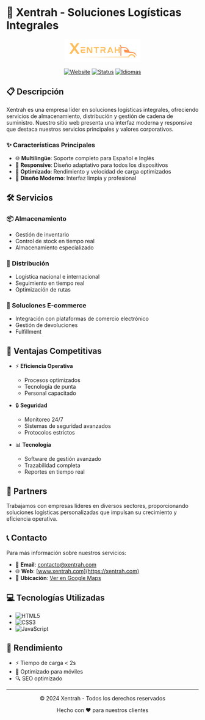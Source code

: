 # 🏢 Xentrah - Soluciones Logísticas Integrales

<div align="center">
  <img src="assets/images/logo.png" alt="Xentrah Logo" width="200"/>
  
  [![Website](https://img.shields.io/badge/Website-Xentrah-691D13?style=for-the-badge)](https://xentrah.com)
  [![Status](https://img.shields.io/badge/Status-Activo-success?style=for-the-badge)]()
  [![Idiomas](https://img.shields.io/badge/Idiomas-ES%20%7C%20EN-blue?style=for-the-badge)]()
</div>

## 📋 Descripción

Xentrah es una empresa líder en soluciones logísticas integrales, ofreciendo servicios de almacenamiento, distribución y gestión de cadena de suministro. Nuestro sitio web presenta una interfaz moderna y responsive que destaca nuestros servicios principales y valores corporativos.

### ✨ Características Principales

- 🌐 **Multilingüe**: Soporte completo para Español e Inglés
- 📱 **Responsive**: Diseño adaptativo para todos los dispositivos
- 🎯 **Optimizado**: Rendimiento y velocidad de carga optimizados
- 🎨 **Diseño Moderno**: Interfaz limpia y profesional

## 🛠️ Servicios

### 📦 Almacenamiento
- Gestión de inventario
- Control de stock en tiempo real
- Almacenamiento especializado

### 🚛 Distribución
- Logística nacional e internacional
- Seguimiento en tiempo real
- Optimización de rutas

### 💼 Soluciones E-commerce
- Integración con plataformas de comercio electrónico
- Gestión de devoluciones
- Fulfillment

## 🌟 Ventajas Competitivas

- ⚡ **Eficiencia Operativa**
  - Procesos optimizados
  - Tecnología de punta
  - Personal capacitado

- 🔒 **Seguridad**
  - Monitoreo 24/7
  - Sistemas de seguridad avanzados
  - Protocolos estrictos

- 📊 **Tecnología**
  - Software de gestión avanzado
  - Trazabilidad completa
  - Reportes en tiempo real

## 🤝 Partners

Trabajamos con empresas líderes en diversos sectores, proporcionando soluciones logísticas personalizadas que impulsan su crecimiento y eficiencia operativa.

## 📞 Contacto

Para más información sobre nuestros servicios:

- 📧 **Email**: [contacto@xentrah.com](mailto:contacto@xentrah.com)
- 🌐 **Web**: [www.xentrah.com](https://xentrah.com)
- 📍 **Ubicación**: [Ver en Google Maps](https://maps.google.com)

## 💻 Tecnologías Utilizadas

- ![HTML5](https://img.shields.io/badge/HTML5-E34F26?style=flat-square&logo=html5&logoColor=white)
- ![CSS3](https://img.shields.io/badge/CSS3-1572B6?style=flat-square&logo=css3&logoColor=white)
- ![JavaScript](https://img.shields.io/badge/JavaScript-F7DF1E?style=flat-square&logo=javascript&logoColor=black)

## 🚀 Rendimiento

- ⚡ Tiempo de carga < 2s
- 📱 Optimizado para móviles
- 🔍 SEO optimizado

---

<div align="center">
  <p>© 2024 Xentrah - Todos los derechos reservados</p>
  <p>Hecho con ❤️ para nuestros clientes</p>
</div> 